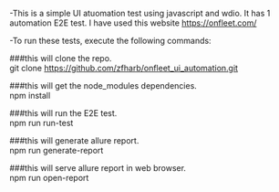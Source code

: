 -This is a simple UI atuomation test using javascript and wdio.
It has 1 automation E2E test. I have used this website https://onfleet.com/

-To run these tests, execute the following commands:

###this will clone the repo. <br />
git clone https://github.com/zfharb/onfleet_ui_automation.git

###this will get the node_modules dependencies. <br />
npm install                                         

###this will run the E2E test. <br />
npm run run-test

###this will generate allure report. <br />
npm run generate-report

###this will serve allure report in web browser. <br />
npm run open-report

